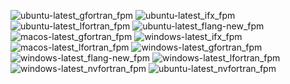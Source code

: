  ![ubuntu-latest_gfortran_fpm](https://img.shields.io/badge/ubuntu--latest_gfortran_fpm-passing-brightgreen) ![ubuntu-latest_ifx_fpm](https://img.shields.io/badge/ubuntu--latest_ifx_fpm-failing-red) ![ubuntu-latest_lfortran_fpm](https://img.shields.io/badge/ubuntu--latest_lfortran_fpm-failing-red) ![ubuntu-latest_flang-new_fpm](https://img.shields.io/badge/ubuntu--latest_flang--new_fpm-failing-red) ![macos-latest_gfortran_fpm](https://img.shields.io/badge/macos--latest_gfortran_fpm-passing-brightgreen) ![windows-latest_ifx_fpm](https://img.shields.io/badge/windows--latest_ifx_fpm-failing-red) ![macos-latest_lfortran_fpm](https://img.shields.io/badge/macos--latest_lfortran_fpm-failing-red) ![windows-latest_gfortran_fpm](https://img.shields.io/badge/windows--latest_gfortran_fpm-failing-red) ![windows-latest_flang-new_fpm](https://img.shields.io/badge/windows--latest_flang--new_fpm-failing-red) ![windows-latest_lfortran_fpm](https://img.shields.io/badge/windows--latest_lfortran_fpm-failing-red) ![windows-latest_nvfortran_fpm](https://img.shields.io/badge/windows--latest_nvfortran_fpm-failing-red) ![ubuntu-latest_nvfortran_fpm](https://img.shields.io/badge/ubuntu--latest_nvfortran_fpm-failing-red)
